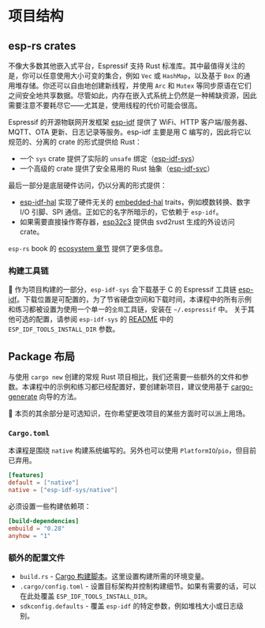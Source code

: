 # 项目结构

## esp-rs crates

不像大多数其他嵌入式平台，Espressif 支持 Rust 标准库。其中最值得关注的是，你可以任意使用大小可变的集合，例如 `Vec` 或 `HashMap`，以及基于 `Box` 的通用堆存储。你还可以自由地创建新线程，并使用 `Arc` 和 `Mutex` 等同步原语在它们之间安全地共享数据。尽管如此，内存在嵌入式系统上仍然是一种稀缺资源，因此需要注意不要耗尽它——尤其是，使用线程的代价可能会很高。

Espressif 的开源物联网开发框架 [esp-idf](https://github.com/espressif/esp-idf) 提供了 WiFi、HTTP 客户端/服务器、MQTT、OTA 更新、日志记录等服务。esp-idf 主要是用 C 编写的，因此将它以规范的、分离的 crate 的形式提供给 Rust：

- 一个 `sys` crate 提供了实际的 `unsafe` 绑定（[esp-idf-sys](https://github.com/esp-rs/esp-idf-sys)）
- 一个高级的 crate 提供了安全易用的 Rust 抽象（[esp-idf-svc](https://github.com/esp-rs/esp-idf-svc/)）

最后一部分是底层硬件访问，仍以分离的形式提供：

- [esp-idf-hal](https://github.com/esp-rs/esp-idf-hal) 实现了硬件无关的 [embedded-hal](https://github.com/rust-embedded/embedded-hal) traits，例如模数转换、数字 I/O 引脚、SPI 通信。正如它的名字所暗示的，它依赖于 `esp-idf`。
- 如果需要直接操作寄存器，[esp32c3](https://github.com/esp-rs/esp32c3) 提供由 svd2rust 生成的外设访问 crate。

`esp-rs` book 的 [ecosystem 章节](https://esp-rs.github.io/book/overview/using-the-standard-library.html) 提供了更多信息。

### 构建工具链

🔎 作为项目构建的一部分，`esp-idf-sys` 会下载基于 C 的 Espressif 工具链 [esp-idf](https://github.com/espressif/esp-idf)。下载位置是可配置的，为了节省硬盘空间和下载时间，本课程中的所有示例和练习都被设置为使用一个单一的`全局`工具链，安装在 `~/.espressif` 中。 关于其他可选的配置，请参阅 `esp-idf-sys` 的 [README](https://github.com/esp-rs/esp-idf-sys#configuration) 中的 `ESP_IDF_TOOLS_INSTALL_DIR` 参数。

## Package 布局

与使用 `cargo new` 创建的常规 Rust 项目相比，我们还需要一些额外的文件和参数。本课程中的示例和练习都已经配置好，要创建新项目，建议使用基于 [cargo-generate](./03_2_cargo_generate.md) 向导的方法。

🔎 本页的其余部分是可选知识，在你希望更改项目的某些方面时可以派上用场。

### `Cargo.toml`

本课程是围绕 `native` 构建系统编写的。另外也可以使用 `PlatformIO`/`pio`，但目前已弃用。

```toml
[features]
default = ["native"]
native = ["esp-idf-sys/native"]
```

必须设置一些构建依赖项：

```toml
[build-dependencies]
embuild = "0.28"
anyhow = "1"
```

### 额外的配置文件

- `build.rs` - [Cargo 构建脚本](https://doc.rust-lang.org/cargo/reference/build-scripts.html)。这里设置构建所需的环境变量。
- `.cargo/config.toml` - 设置目标架构并控制构建细节。如果有需要的话，可以在此处覆盖 `ESP_IDF_TOOLS_INSTALL_DIR`。
- `sdkconfig.defaults` - 覆盖 `esp-idf` 的特定参数，例如堆栈大小或日志级别。
